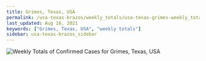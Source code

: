 ```yaml
---
title: Grimes, Texas, USA
permalink: /usa-texas-brazos/weekly_totals/usa-texas-grimes-weekly_totals.html
last_updated: Aug 16, 2021
keywords: ["Grimes, Texas, USA", "weekly totals"]
sidebar: usa-texas-brazos_sidebar
---
```


![Weekly Totals of Confirmed Cases for Grimes, Texas, USA](/covid_tracker/images/graphs/usa-texas-grimes-weekly_totals_graph.png)
